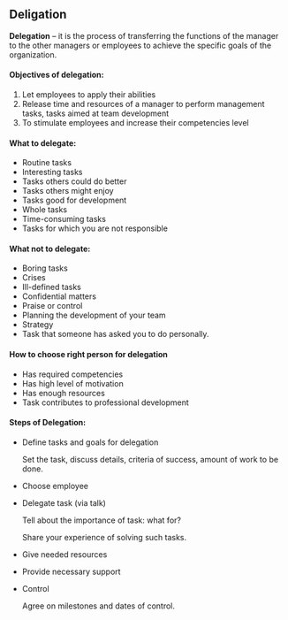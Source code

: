 ## Deligation
__Delegation__ – it is the process of transferring the functions of the manager to the other managers or employees to achieve the specific goals of the organization.

#### Objectives of delegation:
1. Let employees to apply their abilities
2. Release time and resources of a manager to perform management tasks, tasks aimed at team development
3. To stimulate employees and increase their competencies level

#### What to delegate:
* Routine tasks
* Interesting tasks
* Tasks others could do better
* Tasks others might enjoy
* Tasks good for development
* Whole tasks
* Time-consuming tasks
* Tasks for which you are not responsible

#### What not to delegate:
* Boring tasks
* Crises
* Ill-defined tasks
* Confidential matters
* Praise or control
* Planning the development of your team
* Strategy
* Task that someone has asked you to do personally.

#### How to choose right person for delegation
* Has required competencies
* Has high level of motivation
* Has enough resources
* Task contributes to professional development

#### Steps of Delegation:
* Define tasks and goals for delegation

    Set the task, discuss details, criteria of success, amount of work to be done.

* Choose employee

* Delegate task (via talk)

    Tell about the importance of task: what for?

    Share your experience of solving such tasks.

* Give needed resources

* Provide necessary support
* Control

    Agree on milestones and dates of control.
